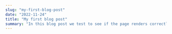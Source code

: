```yaml
---
slug: "my-first-blog-post"
date: "2022-11-24"
title: "My first blog post"
summary: "In this blog post we test to see if the page renders correctly"
---
```


